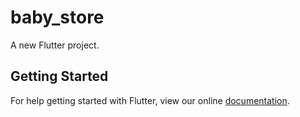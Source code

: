 # baby_store

A new Flutter project.

## Getting Started

For help getting started with Flutter, view our online
[documentation](https://flutter.io/).
